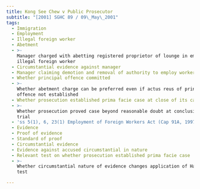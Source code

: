 ```yaml
---
title: Kong See Chew v Public Prosecutor
subtitle: "[2001] SGHC 89 / 09\_May\_2001"
tags:
  - Immigration
  - Employment
  - Illegal foreign worker
  - Abetment
  - >-
    Manager charged with abetting registered proprietor of lounge in employing
    illegal foreign worker
  - Circumstantial evidence against manager
  - Manager claiming demotion and removal of authority to employ workers
  - Whether principal offence committed
  - >-
    Whether abetment charge can be preferred even if actus reus of principal
    offence not established
  - Whether prosecution established prima facie case at close of its case
  - >-
    Whether prosecution proved case beyond reasonable doubt at conclusion of
    trial
  - 'ss 5(1), 6, 23(1) Employment of Foreign Workers Act (Cap 91A, 1997 Ed)'
  - Evidence
  - Proof of evidence
  - Standard of proof
  - Circumstantial evidence
  - Evidence against accused circumstantial in nature
  - Relevant test on whether prosecution established prima facie case
  - >-
    Whether circumstantial nature of evidence changes application of Haw Tua Tau
    test

---
```


